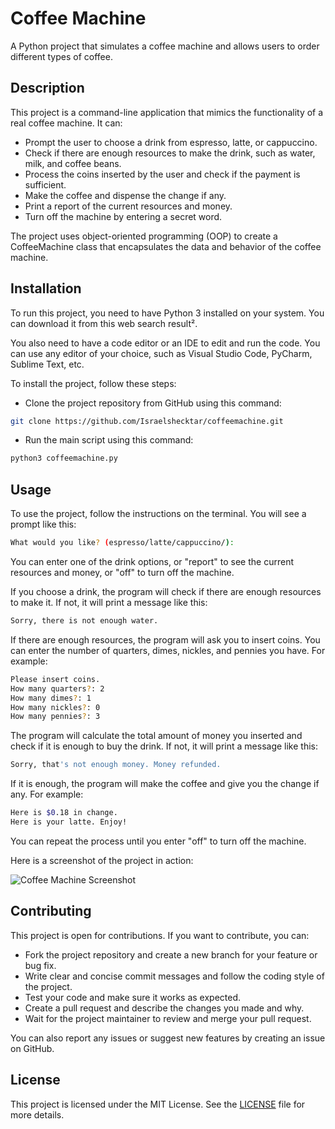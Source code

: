 # Coffee Machine

A Python project that simulates a coffee machine and allows users to order different types of coffee.

## Description

This project is a command-line application that mimics the functionality of a real coffee machine. It can:

- Prompt the user to choose a drink from espresso, latte, or cappuccino.
- Check if there are enough resources to make the drink, such as water, milk, and coffee beans.
- Process the coins inserted by the user and check if the payment is sufficient.
- Make the coffee and dispense the change if any.
- Print a report of the current resources and money.
- Turn off the machine by entering a secret word.

The project uses object-oriented programming (OOP) to create a CoffeeMachine class that encapsulates the data and behavior of the coffee machine.

## Installation

To run this project, you need to have Python 3 installed on your system. You can download it from this web search result².

You also need to have a code editor or an IDE to edit and run the code. You can use any editor of your choice, such as Visual Studio Code, PyCharm, Sublime Text, etc.

To install the project, follow these steps:

- Clone the project repository from GitHub using this command:

```bash
git clone https://github.com/Israelshecktar/coffeemachine.git
```
- Run the main script using this command:

```bash
python3 coffeemachine.py
```

## Usage

To use the project, follow the instructions on the terminal. You will see a prompt like this:

```bash
What would you like? (espresso/latte/cappuccino/):
```

You can enter one of the drink options, or "report" to see the current resources and money, or "off" to turn off the machine.

If you choose a drink, the program will check if there are enough resources to make it. If not, it will print a message like this:

```bash
Sorry, there is not enough water.
```

If there are enough resources, the program will ask you to insert coins. You can enter the number of quarters, dimes, nickles, and pennies you have. For example:

```bash
Please insert coins.
How many quarters?: 2
How many dimes?: 1
How many nickles?: 0
How many pennies?: 3
```

The program will calculate the total amount of money you inserted and check if it is enough to buy the drink. If not, it will print a message like this:

```bash
Sorry, that's not enough money. Money refunded.
```

If it is enough, the program will make the coffee and give you the change if any. For example:

```bash
Here is $0.18 in change.
Here is your latte. Enjoy!
```

You can repeat the process until you enter "off" to turn off the machine.

Here is a screenshot of the project in action:

![Coffee Machine Screenshot](^3^)

## Contributing

This project is open for contributions. If you want to contribute, you can:

- Fork the project repository and create a new branch for your feature or bug fix.
- Write clear and concise commit messages and follow the coding style of the project.
- Test your code and make sure it works as expected.
- Create a pull request and describe the changes you made and why.
- Wait for the project maintainer to review and merge your pull request.

You can also report any issues or suggest new features by creating an issue on GitHub.

## License

This project is licensed under the MIT License. See the [LICENSE](^4^) file for more details.

